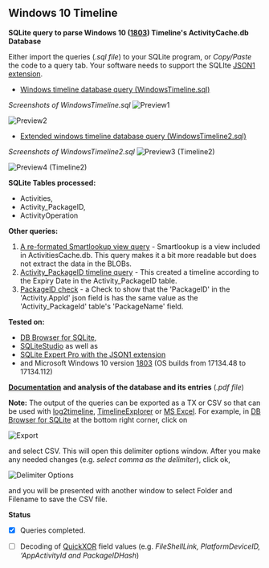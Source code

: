 <!-- saved from url=(0023) https://kacos2000.github.io/WindowsTimeline/ --> 
<!-- https://guides.github.com/features/mastering-markdown/ --> 

## Windows 10 Timeline 

**SQLite query to parse Windows 10 ([1803](https://support.microsoft.com/en-us/help/4099479/windows-10-update-history?ocid=update_setting_client)) Timeline's ActivityCache.db Database**

Either import the queries (*.sql file*) to your SQLite program, or *Copy/Paste* the code to a query tab.
Your software needs to support the SQLIte [JSON1 extension](https://www.sqlite.org/json1.html).

* [Windows timeline database query (WindowsTimeline.sql)](WindowsTimeline.sql)

*Screenshots of WindowsTimeline.sql*
![Preview1](https://raw.githubusercontent.com/kacos2000/WindowsTimeline/master/T1.JPG)


![Preview2](https://raw.githubusercontent.com/kacos2000/WindowsTimeline/master/T1a.JPG)

* [Extended windows timeline database query (WindowsTimeline2.sql)](WindowsTimeline2.sql)

*Screenshots of WindowsTimeline2.sql*
![Preview3 (Timeline2)](https://raw.githubusercontent.com/kacos2000/WindowsTimeline/master/T2.JPG)


![Preview4 (Timeline2)](https://raw.githubusercontent.com/kacos2000/WindowsTimeline/master/T2a.JPG)

**SQLite Tables processed:**

- Activities,
- Activity_PackageID,
- ActivityOperation

**Other queries:**

1. [A re-formated Smartlookup view query](SmartLookup.sql) - Smartlookup is a view included in ActivitiesCache.db. This query makes it a bit more readable but does not extract the data in the BLOBs. 
2. [Activity_PackageID timeline query](Activity_PackageID_Timeline.sql) - This created a timeline according to the Expiry Date in the Activity_PackageID table.
3. [PackageID check](PackageID.sql) - a Check to show that the 'PackageID' in the 'Activity.AppId' json field is has the same value as the 'Activity_PackageId' table's 'PackageName' field.

**Tested on:**
- [DB Browser for SQLite](http://sqlitebrowser.org/),
- [SQLiteStudio](https://sqlitestudio.pl/index.rvt) as well as
- [SQLite Expert Pro with the JSON1 extension](http://www.sqliteexpert.com/extensions/)
- and Microsoft Windows 10 version [1803](https://support.microsoft.com/en-us/help/4099479/windows-10-update-history?ocid=update_setting_client) (OS builds from 17134.48 to 17134.112)

[**Documentation**](WindowsTimeline.pdf) **and analysis of the database and its entries** (*.pdf file*)

**Note:**  The output of the queries can be exported as a TX or CSV so that can be used with [log2timeline](https://github.com/log2timeline/plaso/wiki/Windows-Packaged-Release), [TimelineExplorer](https://ericzimmerman.github.io/Software/TimelineExplorer.zip) or [MS Excel](https://products.office.com/en-ca/excel). For example, in [DB Browser for SQLite](http://sqlitebrowser.org/) at the bottom right corner, click on

![Export](https://raw.githubusercontent.com/kacos2000/WindowsTimeline/master/e1.JPG) 

and select CSV. This will open this delimiter options window. After you make any needed changes (e.g. *select comma as the delimiter*), click ok, 

![Delimiter Options](https://raw.githubusercontent.com/kacos2000/WindowsTimeline/master/e2.JPG)

and you will be presented with another window to select Folder and Filename to save the CSV file.


**Status**
- [x] Queries completed. 
- [ ] Decoding of [QuickXOR](https://github.com/microsoftgraph/microsoft-graph-docs/blob/master/api-reference/v1.0/resources/hashes.md) field values (e.g. *FileShellLink, PlatformDeviceID, ‘AppActivityId and PackageIDHash*)

